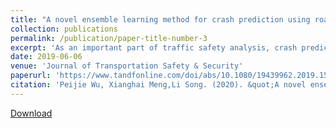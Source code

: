 ```yaml
---
title: "A novel ensemble learning method for crash prediction using road geometric alignments and traffic data"
collection: publications
permalink: /publication/paper-title-number-3
excerpt: 'As an important part of traffic safety analysis, crash prediction models using road geometric alignments and traffic data (CPM-GAs) have been regarded as the most classic way and can be used in stages of road safety evaluation and road operating and management. To improve the predictive performance of tradition CPM-GAs and avoid the overfitting problem of machine learning algorithms, a framework of CPM-GA based on ensemble learning theory and a new ensemble rule for connecting traditional models and machine learning models were proposed in this study. Results of the ensemble learning CPM-GA show that (1) classification and regression tree (CART) is recommended for important variable selection procedure before applying support vector machine (SVM), (2) machine learning models outperformed traditional models significantly in aspects of model fitting and prediction accuracy but are unstable in the sensitivity tests, (3) the new proposed ensemble method of traditional model and machine learning model can effectively improve the accuracy of traditional CPM-GAs by 10%–16% and reduce the variance of machine learning CPM-GAs by 12%–36% simultaneously. Finally, the ensemble method presented in this article may shed light on more research of crash prediction models based on ensemble learning theory.'
date: 2019-06-06
venue: 'Journal of Transportation Safety & Security'
paperurl: 'https://www.tandfonline.com/doi/abs/10.1080/19439962.2019.1579288?journalCode=utss20'
citation: 'Peijie Wu, Xianghai Meng,Li Song. (2020). &quot;A novel ensemble learning method for crash prediction using road geometric alignments and traffic data.&quot; <i>Journal of Transportation Safety & Security</i>. 12(9):1128-1146.'
---
```



[Download](https://www.researchgate.net/publication/333646104_A_novel_ensemble_learning_method_for_crash_prediction_using_road_geometric_alignments_and_traffic_data)


